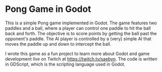 # Pong Game in Godot

This is a simple Pong game implemented in Godot. The game features two paddles and a ball, where a player can control one paddle to hit the ball back and forth. The objective is to score points by getting the ball past the opponent's paddle. The
AI player is controlled by a (very) simple AI that moves the paddle up and down to intercept the ball.

I wrote this game as a fun project to learn more about Godot and game development *live* on Twitch at https://twitch.tv/saebyn.
The code is written in GDScript, which is the scripting language used in Godot.
